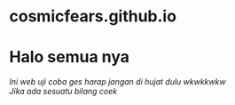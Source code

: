 # cosmicfears.github.io 

<h1>Halo semua nya </h1>
<head>
<i>
 <p>Ini web uji coba ges harap jangan di hujat dulu wkwkkwkw
  <br>Jika ada sesuatu bilang coek </p>
</i>
</head>
